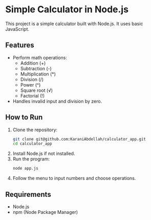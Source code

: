 # Simple Calculator in Node.js

This project is a simple calculator built with Node.js. It uses basic JavaScript.

## Features
- Perform math operations:
  - Addition (+)
  - Subtraction (-)
  - Multiplication (*)
  - Division (/)
  - Power (^)
  - Square root (√)
  - Factorial (!)
- Handles invalid input and division by zero.

## How to Run
1. Clone the repository:
   ```bash
   git clone git@github.com:KaraniAbdellah/calculator_app.git
   cd calculator_app
   ```
2. Install Node.js if not installed.
3. Run the program:
   ```bash
   node app.js
   ```
4. Follow the menu to input numbers and choose operations.

## Requirements
- Node.js
- npm (Node Package Manager)

